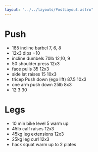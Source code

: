 ```yaml
---
layout: "../../layouts/PostLayout.astro"
---
```

# Push
- 185 incline barbel 7, 6, 8
- 12x3 dips +10 
- incline dumbels 70lb 12,10, 9
- 50 shoulder press 12x3
- face pulls 35 12x3
- side lat raises 15 10x3
- tricep Push down (ego lift) 87.5 10x3
- one arm push down 25lb 8x3
- 12 3 30

# Legs
- 10 min bike level 5 warm up
- 45lb calf raises 12x3
- 45kg leg extensions 12x3
- 25kg leg curl 12x3
- hack squat warm up to 2 plates

